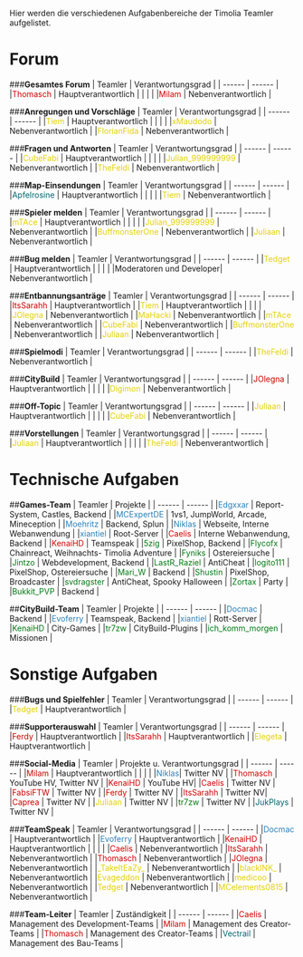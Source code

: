 Hier werden die verschiedenen Aufgabenbereiche der Timolia Teamler aufgelistet.

# Forum

###<strong>Gesamtes Forum</strong>
| Teamler | Verantwortungsgrad |
| ------ | ------ |
|<span style="color:#CF0101">Thomasch</span> | Hauptverantwortlich |
| | |
|<span style="color:#CF0101">Milam</span> | Nebenverantwortlich |

###<strong>Anregungen und Vorschläge</strong>
| Teamler | Verantwortungsgrad |
| ------ | ------ |
|<span style="color:#E4D100">Tiem</span> | Hauptverantwortlich |
| | |
|<span style="color:#E4D100">xMaudodo</span> | Nebenverantwortlich |
|<span style="color:#E4D100">FlorianFida</span> | Nebenverantwortlich |

###<strong>Fragen und Antworten</strong>
| Teamler | Verantwortungsgrad |
| ------ | ------ |
|<span style="color:#E4D100">CubeFabi</span> | Hauptverantwortlich |
| | |
|<span style="color:#E4D100">Julian_999999999</span> | Nebenverantwortlich |
|<span style="color:#E4D100">TheFeldi</span> | Nebenverantwortlich |

###<strong>Map-Einsendungen</strong>
| Teamler | Verantwortungsgrad |
| ------ | ------ |
|<span style="color:#00646F">Apfelrosine</span> | Hauptverantwortlich |
| | |
|<span style="color:#E4D100">Tiem</span> | Nebenverantwortlich |

###<strong>Spieler melden</strong>
| Teamler | Verantwortungsgrad |
| ------ | ------ |
|<span style="color:#E4D100">mTAce</span> | Hauptverantwortlich |
| | |
|<span style="color:#E4D100">Julian_999999999</span> | Nebenverantwortlich |
|<span style="color:#E4D100">BuffmonsterOne</span> | Nebenverantwortlich |
|<span style="color:#E4D100">Juliaan</span> | Nebenverantwortlich |

###<strong>Bug melden</strong>
| Teamler | Verantwortungsgrad |
| ------ | ------ |
|<span style="color:#E4D100">Tedget</span> | Hauptverantwortlich |
| | |
|Moderatoren und Developer| Nebenverantwortlich |

###<strong>Entbannungsanträge</strong>
| Teamler | Verantwortungsgrad |
| ------ | ------ |
|<span style="color:#CF0101">ItsSarahh</span> | Hauptverantwortlich |
|<span style="color:#E4D100">Tiem</span> | Hauptverantwortlich |
| | |
|<span style="color:#E4D100">JOlegna</span> | Nebenverantwortlich |
|<span style="color:#E4D100">MaHacki</span> | Nebenverantwortlich |
|<span style="color:#E4D100">mTAce</span> | Nebenverantwortlich |
|<span style="color:#E4D100">CubeFabi</span> | Nebenverantwortlich |
|<span style="color:#E4D100">BuffmonsterOne</span> | Nebenverantwortlich |
|<span style="color:#E4D100">Juliaan</span> | Nebenverantwortlich |

###<strong>Spielmodi</strong>
| Teamler | Verantwortungsgrad |
| ------ | ------ |
|<span style="color:#E4D100">TheFeldi</span> | Nebenverantwortlich |

###<strong>CityBuild</strong>
| Teamler | Verantwortungsgrad |
| ------ | ------ |
|<span style="color:#CF0101">JOlegna</span> | Hauptverantwortlich |
| | |
|<span style="color:#E4D100">Digimon</span> | Nebenverantwortlich |

###<strong>Off-Topic</strong>
| Teamler | Verantwortungsgrad |
| ------ | ------ |
|<span style="color:#E4D100">Juliaan</span> | Hauptverantwortlich |
| | |
|<span style="color:#E4D100">CubeFabi</span> | Nebenverantwortlich |

###<strong>Vorstellungen</strong>
| Teamler | Verantwortungsgrad |
| ------ | ------ |
|<span style="color:#E4D100">Juliaan</span> | Hauptverantwortlich |
| | |
|<span style="color:#E4D100">TheFeldi</span> | Nebenverantwortlich |

# Technische Aufgaben

##<strong>Games-Team</strong>
| Teamler | Projekte |
| ------ | ------ |
|<span style="color:#2980b9">Edgxxar</span> | Report-System, Castles, Backend |
|<span style="color:#2980b9">MCExpertDE</span> | 1vs1, JumpWorld, Arcade, Mineception |
|<span style="color:#2980b9">Moehritz</span> | Backend, Splun |
|<span style="color:#2980b9">Niklas</span> | Webseite, Interne Webanwendung |
|<span style="color:#2980b9">xiantiel</span> | Root-Server |
|<span style="color:#CF0101">Caelis</span> | Interne Webanwendung, Backend |
|<span style="color:#CF0101">KenaiHD</span> | Teamspeak |
|<span style="color:#007812">5zig</span> | PixelShop, Backend |
|<span style="color:#007812">Flycofx</span> | Chainreact, Weihnachts- Timolia Adventure |
|<span style="color:#007812">Fyniks</span> | Ostereiersuche |
|<span style="color:#007812">Jintzo</span> | Webdevelopment, Backend |
|<span style="color:#007812">LastR_Raziel</span> | AntiCheat |
|<span style="color:#007812">logito111</span> | PixelShop, Ostereiersuche |
|<span style="color:#007812">Mari_W</span> | Backend |
|<span style="color:#007812">Shustin</span> | PixelShop, Broadcaster |
|<span style="color:#007812">svdragster</span> | AntiCheat, Spooky Halloween |
|<span style="color:#007812">Zortax</span> | Party |
|<span style="color:#007812">Bukkit_PVP</span> | Backend |

##<strong>CityBuild-Team</strong>
| Teamler | Projekte |
| ------ | ------ |
|<span style="color:#2980b9">Docmac</span> | Backend |
|<span style="color:#2980b9">Evoferry</span> | Teamspeak, Backend |
|<span style="color:#2980b9">xiantiel</span> | Rott-Server |
|<span style="color:#007812">KenaiHD</span> | City-Games |
|<span style="color:#007812">tr7zw</span> | CityBuild-Plugins |
|<span style="color:#007812">ich_komm_morgen</span> | Missionen |



# Sonstige Aufgaben

###<strong>Bugs und Spielfehler</strong>
| Teamler | Verantwortungsgrad |
| ------ | ------ |
|<span style="color:#E4D100">Tedget</span> | Hauptverantwortlich |

###<strong>Supporterauswahl</strong>
| Teamler | Verantwortungsgrad |
| ------ | ------ |
|<span style="color:#CF0101">Ferdy</span> | Hauptverantwortlich |
|<span style="color:#CF0101">ItsSarahh</span> | Hauptverantwortlich |
|<span style="color:#E4D100">Elegeta</span> | Hauptverantwortlich |

###<strong>Social-Media</strong>
| Teamler | Projekte u. Verantwortungsgrad |
| ------ | ------ |
|<span style="color:#CF0101">Milam</span> | Hauptverantwortlich |
| | |
|<span style="color:#2980b9">Niklas</span>| Twitter NV |
|<span style="color:#CF0101">Thomasch</span> | YouTube HV, Twitter NV |
|<span style="color:#CF0101">KenaiHD</span> | YouTube HV|
|<span style="color:#CF0101">Caelis</span> | Twitter NV |
|<span style="color:#CF0101">FabsiFTW</span> | Twitter NV |
|<span style="color:#CF0101">Ferdy</span> | Twitter NV |
|<span style="color:#CF0101">ItsSarahh</span> | Twitter NV|
|<span style="color:#CF0101">Caprea</span> | Twitter NV |
|<span style="color:#E4D100">Juliaan</span> | Twitter NV |
|<span style="color:#007812">tr7zw</span> | Twitter NV |
|<span style="color:#00646F">JukPlays</span> | Twitter NV |

###<strong>TeamSpeak</strong>
| Teamler | Verantwortungsgrad |
| ------ | ------ |
|<span style="color:#2980b9">Docmac</span> | Hauptverantwortlich |
|<span style="color:#2980b9">Evoferry</span> | Hauptverantwortlich |
|<span style="color:#CF0101">KenaiHD</span> | Hauptverantwortlich |
| | |
|<span style="color:#CF0101">Caelis</span> | Nebenverantwortlich |
|<span style="color:#CF0101">ItsSarahh</span> | Nebenverantwortlich |
|<span style="color:#CF0101">Thomasch</span> | Nebenverantwortlich |
|<span style="color:#CF0101">JOlegna</span> | Nebenverantwortlich |
|<span style="color:#E4D100">\_TakeItEaZy\_</span> | Nebenverantwortlich |
|<span style="color:#E4D100">blackINK_</span> | Nebenverantwortlich |
|<span style="color:#E4D100">Evageddon</span> | Nebenverantwortlich |
|<span style="color:#E4D100">medicoo</span> | Nebenverantwortlich |
|<span style="color:#E4D100">Tedget</span> | Nebenverantwortlich |
|<span style="color:#E4D100">MCelements0815</span> | Nebenverantwortlich |

###<strong>Team-Leiter</strong>
| Teamler | Zuständigkeit |
| ------ | ------ |
|<span style="color:#CF0101">Caelis</span> | Management des Development-Teams |
|<span style="color:#CF0101">Milam</span> | Management des Creator-Teams |
|<span style="color:#CF0101">Thomasch</span> | Management des Creator-Teams |
|<span style="color:#00646F">Vectrail</span> | Management des Bau-Teams |